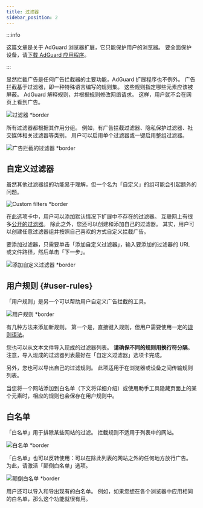 ```yaml
---
title: 过滤器
sidebar_position: 2
---
```


:::info

这篇文章是关于 AdGuard 浏览器扩展，它只能保护用户的浏览器。 要全面保护设备，请[下载 AdGuard 应用程序](https://agrd.io/download-kb-adblock)。

:::

显然拦截广告是任何广告拦截器的主要功能，AdGuard 扩展程序也不例外。 广告拦截基于过滤器，即一种特殊语言编写的规则集。 这些规则指定哪些元素应该被屏蔽。 AdGuard 解释规则，并根据规则修改网络请求。 这样，用户就不会在网页上看到广告。

![过滤器 \*border](https://cdn.adtidy.org/content/Kb/ad_blocker/browser_extension/ad_blocker_browser_extension_filters.png)

所有过滤器都根据其作用分组。 例如，有广告拦截过滤器、隐私保护过滤器、社交媒体相关过滤器等类别。 用户可以启用单个过滤器或一键启用整组过滤器。

![广告拦截的过滤器 \*border](https://cdn.adtidy.org/content/Kb/ad_blocker/browser_extension/ad_blocker_browser_extension_filters1.png)

## 自定义过滤器

虽然其他过滤器组的功能易于理解，但一个名为「自定义」的组可能会引起额外的问题。

![Custom filters \*border](https://cdn.adtidy.org/content/Kb/ad_blocker/browser_extension/ad_blocker_browser_extension_custom_filters.png)

在此选项卡中，用户可以添加默认情况下扩展中不存在的过滤器。 互联网上有很多[公开的过滤器](https://filterlists.com)。 除此之外，您还可以创建和添加自己的过滤器。 其实，用户可以创建任意过滤器组并按照自己喜欢的方式自定义拦截广告。

要添加过滤器，只需要单击「添加自定义过滤器」，输入要添加的过滤器的 URL 或文件路径，然后单击「下一步」。

![添加自定义过滤器 \*border](https://cdn.adtidy.org/content/Kb/ad_blocker/browser_extension/ad_blocker_browser_extension_custom_filters1.png)

## 用户规则 {#user-rules}

「用户规则」是另一个可以帮助用户自定义广告拦截的工具。

![用户规则 \*border](https://cdn.adtidy.org/content/Kb/ad_blocker/browser_extension/ad_blocker_browser_extension_user_rules.png)

有几种方法来添加新规则。 第一个是，直接键入规则，但用户需要使用一定的[规则语法](/general/ad-filtering/create-own-filters)。

您也可以从文本文件导入现成的过滤器列表。 **请确保不同的规则用换行符分隔**。注意，导入现成的过滤器列表最好在「自定义过滤器」选项卡完成。

另外，您也可以导出自己的过滤规则。 此项适用于在浏览器或设备之间传输规则列表。

当您将一个网站添加到白名单（下文将详细介绍）或使用助手工具隐藏页面上的某个元素时，相应的规则也会保存在用户规则中。

## 白名单

「白名单」用于排除某些网站的过滤。 拦截规则不适用于列表中的网站。

![白名单 \*border](https://cdn.adtidy.org/content/Kb/ad_blocker/browser_extension/ad_blocker_browser_extension_allowlist.png)

「白名单」也可以反转使用：可以在除此列表的网站之外的任何地方放行广告。 为此，请激活「颠倒白名单」选项。

![颠倒白名单 \*border](https://cdn.adtidy.org/content/Kb/ad_blocker/browser_extension/ad_blocker_browser_extension_allowlist1.png)

用户还可以导入和导出现有的白名单。 例如，如果您想在各个浏览器中应用相同的白名单，那么这个功能就很有用。
